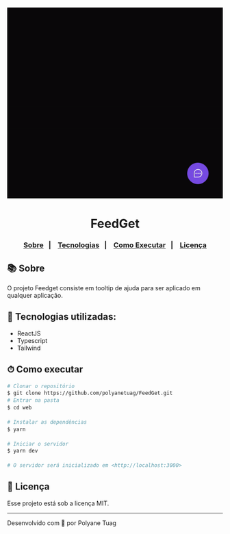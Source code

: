 <div align="center">
  <img justify-content="center" width= '800' src="./src/assets/feedget.gif" style="margin-top: 22px"/>
  <h1>FeedGet</h1>
</div>

<h3 align="center">  
  <p align="center">
    <a href="#-sobre">Sobre</a>&nbsp;&nbsp;&nbsp;|&nbsp;&nbsp;&nbsp;
    <a href="#-tecnologias">Tecnologias</a>&nbsp;&nbsp;&nbsp;|&nbsp;&nbsp;&nbsp;
    <a href="#-como-executar">Como Executar</a>&nbsp;&nbsp;&nbsp;|&nbsp;&nbsp;&nbsp;
    <a href="#-licença">Licença</a>
  </p>
</h3>

## 📚 Sobre

O projeto Feedget consiste em tooltip de ajuda para ser aplicado em qualquer aplicação.


## 🚀 Tecnologias utilizadas:

- ReactJS
- Typescript
- Tailwind


## ⏱ Como executar

```bash
# Clonar o repositório
$ git clone https://github.com/polyanetuag/FeedGet.git
# Entrar na pasta  
$ cd web

# Instalar as dependências
$ yarn

# Iniciar o servidor
$ yarn dev

# O servidor será inicializado em <http://localhost:3000>
```


## 📝 Licença

Esse projeto está sob a licença MIT.

---
Desenvolvido com 💜 por Polyane Tuag